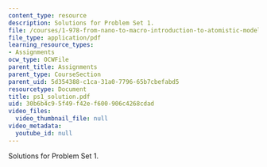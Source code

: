 ```yaml
---
content_type: resource
description: Solutions for Problem Set 1.
file: /courses/1-978-from-nano-to-macro-introduction-to-atomistic-modeling-techniques-january-iap-2007/30b6b4c95f49f42ef600906c4268cdad_ps1_solution.pdf
file_type: application/pdf
learning_resource_types:
- Assignments
ocw_type: OCWFile
parent_title: Assignments
parent_type: CourseSection
parent_uid: 5d354388-c1ca-31a0-7796-65b7cbefabd5
resourcetype: Document
title: ps1_solution.pdf
uid: 30b6b4c9-5f49-f42e-f600-906c4268cdad
video_files:
  video_thumbnail_file: null
video_metadata:
  youtube_id: null
---
```

Solutions for Problem Set 1.